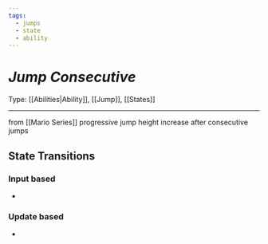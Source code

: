 ```yaml
---
tags:
  - jumps
  - state
  - ability
---
```

# _Jump Consecutive_

Type: [[Abilities|Ability]], [[Jump]], [[States]]

----

from [[Mario Series]]
progressive jump height increase after consecutive jumps



## State Transitions

### Input based

* 

### Update based

* 